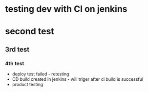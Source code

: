 # testing dev with CI on jenkins
# second test
## 3rd test
### 4th test
- deploy test failed - retesting
- CD build created in jenkins - will triger after ci build is successful
- product testing
